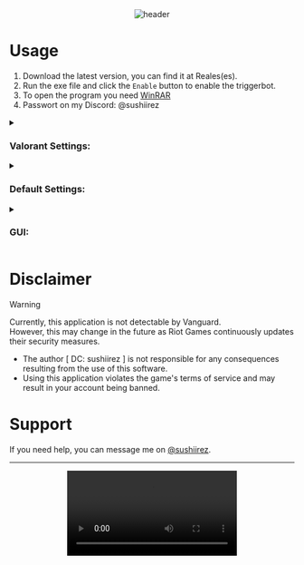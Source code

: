 <div align = "center">
  <img src = "https://cdn.discordapp.com/attachments/1302347606227161225/1302347701093929153/header.png?ex=6727c950&is=672677d0&hm=1d0a93ae31d4bf8a4bbf0a34da09a5975a2bfde75478f252afd9a74fcec018b4&" alt = "header" />

</div>

# Usage
1. Download the latest version, you can find it at Reales(es).
2. Run the exe file and click the `Enable` button to enable the triggerbot.
3. To open the program you need [WinRAR](https://www.win-rar.com/start.html?&L=1)
4. Passwort on my Discord: @sushiirez

<details>
  <summary><h3>Valorant Settings:</h3></summary>

  <p>These are the in-game settings required for the triggerbot to work.</p>

  - `General > Accessibility > Enemy Highlight Color:` Select `Purple`.
  - `General > Mouse > Raw Input Buffer:` Set to `Off`.
  - `Video > Display Mode:` Select `Windows Fullscreen`.
  - `Crosshair > Import profile code` Insert `0;s;1;P;c;7;h;0;m;1;0l;2;0o;2;0a;1;0f;0;1b;0;S;s;0.558;o;1` `(my favorite)`
</details>

<details>
  <summary><h3>Default Settings:</h3></summary>

  <p>These are the default and recommended settings.</p>

  - `Resolution:` 1920x1080 (If your in-game resolution is different, change it)
  - `Trigger Keys:` Left Shift
  - `Target Color:` 
  - Purple (RGB: 250, 100, 250)
  - Red 
  - Yellow 1
  - Yellow 2
  - `Color Tolerance:` 70
  - `Trigger Delay:` 50ms
</details>

<details>
  <summary><h3>GUI:</h3></summary>

  <p></p>

  <img src = "https://cdn.discordapp.com/attachments/1302347606227161225/1302400113309909122/q9qzaAb.png?ex=6727fa20&is=6726a8a0&hm=9d3187a3027d279a226c2339882e42fd91c51097d385bd286e5c85c37908f8d7&" alt = "gui" />
</details>

# Disclaimer
> [!WARNING]
> Currently, this application is not detectable by Vanguard.<br />
> However, this may change in the future as Riot Games continuously updates their security measures.

- The author [ DC: sushiirez ] is not responsible for any consequences resulting from the use of this software.
- Using this application violates the game's terms of service and may result in your account being banned.
# Support
If you need help, you can message me on [@sushiirez](@sushiirez).

<hr />

<div align = "center">
  <video src = "https://cdn.discordapp.com/attachments/1302347606227161225/1302402619070873640/videoplayback.mp4?ex=6727fc75&is=6726aaf5&hm=cf2b7dcbe1abdfdc951738a7b3918660caee965f3e66bce0dcdb1e4ad7ac5439&" />
</div>
